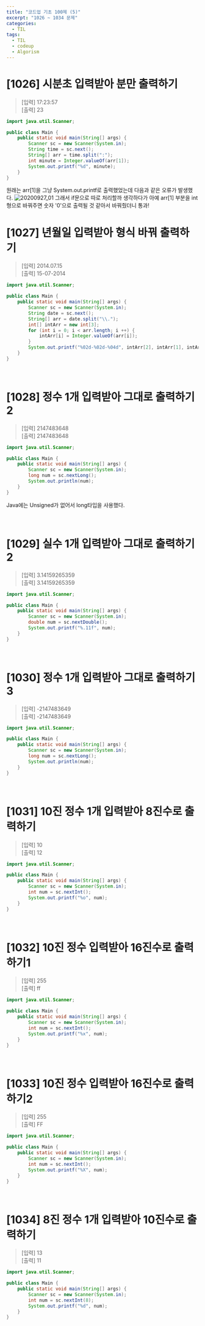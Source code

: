 ```yaml
---
title: "코드업 기초 100제 (5)"
excerpt: "1026 ~ 1034 문제"
categories: 
  - TIL
tags: 
  - TIL
  - codeup
  - Algorism
---
```

# [1026] 시분초 입력받아 분만 출력하기
> [입력] 17:23:57<br/>
  [출력] 23<br/>

``` java
import java.util.Scanner;

public class Main {
	public static void main(String[] args) {
		Scanner sc = new Scanner(System.in);
		String time = sc.next();
		String[] arr = time.split(":");
		int minute = Integer.valueOf(arr[1]);
		System.out.printf("%d", minute);
	}
}
```
원래는 arr[1]을 그냥 System.out.printf로 출력했었는데 다음과 같은 오류가 발생했다.
![20200927_01](https://user-images.githubusercontent.com/70805241/94882316-a2f35080-04a2-11eb-8b3f-b498f01579c6.JPG)
그래서 if문으로 따로 처리할까 생각하다가 아예 arr[1] 부분을 int형으로 바꿔주면 숫자 '0'으로 출력될 것 같아서 바꿔줬더니 통과!
<br/>

# [1027] 년월일 입력받아 형식 바꿔 출력하기
> [입력] 2014.07.15<br/>
  [출력] 15-07-2014<br/>

``` java
import java.util.Scanner;

public class Main {
	public static void main(String[] args) {
		Scanner sc = new Scanner(System.in);
		String date = sc.next();
		String[] arr = date.split("\\.");
		int[] intArr = new int[3];
		for (int i = 0; i < arr.length; i ++) {
			intArr[i] = Integer.valueOf(arr[i]);
		}
		System.out.printf("%02d-%02d-%04d", intArr[2], intArr[1], intArr[0]);
	}
}
```
<br/>

# [1028] 정수 1개 입력받아 그대로 출력하기2
> [입력] 2147483648<br/>
  [출력] 2147483648<br/>

```java
import java.util.Scanner;

public class Main {
	public static void main(String[] args) {
		Scanner sc = new Scanner(System.in);
		long num = sc.nextLong();
		System.out.println(num);
	}
}
```
Java에는 Unsigned가 없어서 long타입을 사용했다.

<br/>

# [1029] 실수 1개 입력받아 그대로 출력하기2
> [입력] 3.14159265359<br/>
  [출력] 3.14159265359<br/>

```java
import java.util.Scanner;

public class Main {
	public static void main(String[] args) {
		Scanner sc = new Scanner(System.in);
		double num = sc.nextDouble();
		System.out.printf("%.11f", num);
	}
}
```
<br/>

# [1030] 정수 1개 입력받아 그대로 출력하기3
> [입력] -2147483649<br/>
  [출력] -2147483649<br/>

```java
import java.util.Scanner;

public class Main {
	public static void main(String[] args) {
		Scanner sc = new Scanner(System.in);
		long num = sc.nextLong();
		System.out.println(num);
	}
}
```
<br/>

# [1031] 10진 정수 1개 입력받아 8진수로 출력하기
> [입력] 10<br/>
  [출력] 12<br/>

```java
import java.util.Scanner;

public class Main {
	public static void main(String[] args) {
		Scanner sc = new Scanner(System.in);
		int num = sc.nextInt();
		System.out.printf("%o", num);
	}
}
```
<br/>

# [1032] 10진 정수 입력받아 16진수로 출력하기1
> [입력] 255<br/>
  [출력] ff<br/>

```java
import java.util.Scanner;

public class Main {
	public static void main(String[] args) {
		Scanner sc = new Scanner(System.in);
		int num = sc.nextInt();
		System.out.printf("%x", num);
	}
}
```
<br/>

# [1033] 10진 정수 입력받아 16진수로 출력하기2
> [입력] 255<br/>
  [출력] FF<br/>

```java
import java.util.Scanner;

public class Main {
	public static void main(String[] args) {
		Scanner sc = new Scanner(System.in);
		int num = sc.nextInt();
		System.out.printf("%X", num);
	}
}
```
<br/>

# [1034] 8진 정수 1개 입력받아 10진수로 출력하기
> [입력] 13<br/>
  [출력] 11<br/>

```java
import java.util.Scanner;

public class Main {
	public static void main(String[] args) {
		Scanner sc = new Scanner(System.in);
		int num = sc.nextInt(8);
		System.out.printf("%d", num);
	}
}
```
<br/>